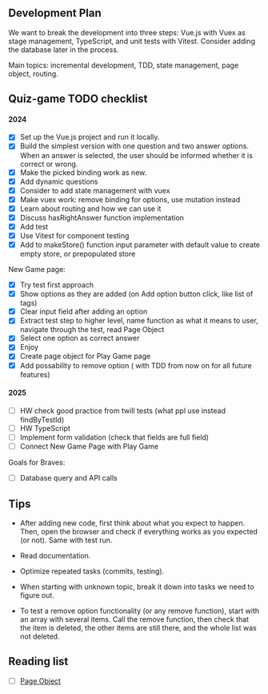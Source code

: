 ## Development Plan
We want to break the development into three steps: Vue.js with Vuex as stage management, TypeScript, and unit tests with Vitest. Consider adding the database later in the process.

Main topics: incremental development, TDD, state management, page object, routing. 

## Quiz-game TODO checklist
#### 2024
- [x] Set up the Vue.js project and run it locally.
- [x] Build the simplest version with one question and two answer options. When an answer is selected, the user should be informed whether it is correct or wrong.
- [x] Make the picked binding work as new.
- [x] Add dynamic questions
- [x] Consider to add state management with vuex
- [x] Make vuex work: remove binding for options, use mutation instead 
- [x] Learn about routing and how we can use it
- [x] Discuss hasRightAnswer function implementation
- [x] Add test
- [x] Use Vitest for component testing
- [x] Add to makeStore() function input parameter with default value to create empty store, or prepopulated store

New Game page:
- [x] Try test first approach
- [x] Show options as they are added (on Add option button click, like list of tags)
- [x] Clear input field after adding an option
- [x] Extract test step to higher level, name function as what it means to user, navigate through the test, read Page Object
- [x] Select one option as correct answer
- [x] Enjoy
- [x] Create page object for Play Game page
- [x] Add possability to remove option ( with TDD from now on for all future features)

#### 2025
- [ ] HW check good practice from twill tests (what ppl use instead findByTestId)
- [ ] HW TypeScript
- [ ] Implement form validation (check that fields are full field)
- [ ] Connect New Game Page with Play Game

Goals for Braves:
- [ ] Database query and API calls 

## Tips 
- After adding new code, first think about what you expect to happen. Then, open the browser and check if everything works as you expected (or not). Same with test run.

- Read documentation.

- Optimize repeated tasks (commits, testing).

- When starting with unknown topic, break it down into tasks we need to figure out.

- To test a remove option functionality (or any remove function), start with an array with several items. Call the remove function, then check that the item is deleted, the other items are still there, and the whole list was not deleted.

## Reading list
- [ ] [Page Object](https://martinfowler.com/bliki/PageObject.html) 

